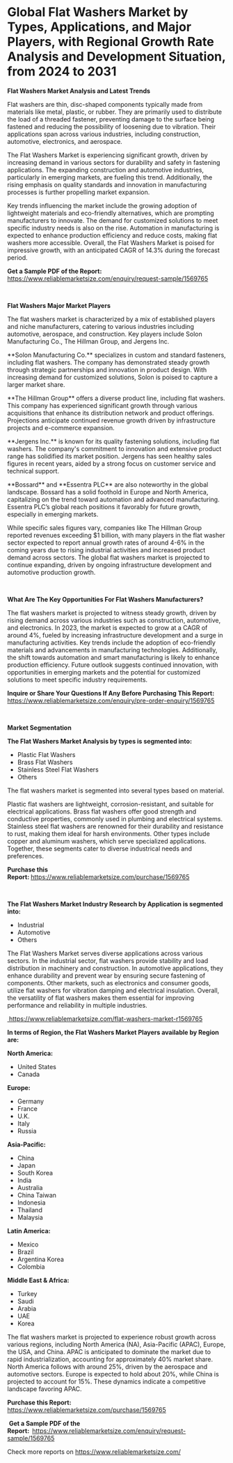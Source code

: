 <p><h1>Global Flat Washers Market by Types, Applications, and Major Players, with Regional Growth Rate Analysis and Development Situation, from 2024 to 2031</h1></p><p><strong>Flat Washers Market Analysis and Latest Trends</strong></p>
<p><p>Flat washers are thin, disc-shaped components typically made from materials like metal, plastic, or rubber. They are primarily used to distribute the load of a threaded fastener, preventing damage to the surface being fastened and reducing the possibility of loosening due to vibration. Their applications span across various industries, including construction, automotive, electronics, and aerospace.</p><p>The Flat Washers Market is experiencing significant growth, driven by increasing demand in various sectors for durability and safety in fastening applications. The expanding construction and automotive industries, particularly in emerging markets, are fueling this trend. Additionally, the rising emphasis on quality standards and innovation in manufacturing processes is further propelling market expansion.</p><p>Key trends influencing the market include the growing adoption of lightweight materials and eco-friendly alternatives, which are prompting manufacturers to innovate. The demand for customized solutions to meet specific industry needs is also on the rise. Automation in manufacturing is expected to enhance production efficiency and reduce costs, making flat washers more accessible. Overall, the Flat Washers Market is poised for impressive growth, with an anticipated CAGR of 14.3% during the forecast period.</p></p>
<p><strong>Get a Sample PDF of the Report:&nbsp;</strong> <a href="https://www.reliablemarketsize.com/enquiry/request-sample/1569765?utm_campaign=1845&utm_medium=2&utm_source=Github&utm_content=ia&utm_term=29122024&utm_id=flat-washers">https://www.reliablemarketsize.com/enquiry/request-sample/1569765</a></p>
<p>&nbsp;</p>
<p><strong>Flat Washers Major Market Players</strong></p>
<p><p>The flat washers market is characterized by a mix of established players and niche manufacturers, catering to various industries including automotive, aerospace, and construction. Key players include Solon Manufacturing Co., The Hillman Group, and Jergens Inc.</p><p>**Solon Manufacturing Co.** specializes in custom and standard fasteners, including flat washers. The company has demonstrated steady growth through strategic partnerships and innovation in product design. With increasing demand for customized solutions, Solon is poised to capture a larger market share.</p><p>**The Hillman Group** offers a diverse product line, including flat washers. This company has experienced significant growth through various acquisitions that enhance its distribution network and product offerings. Projections anticipate continued revenue growth driven by infrastructure projects and e-commerce expansion.</p><p>**Jergens Inc.** is known for its quality fastening solutions, including flat washers. The company's commitment to innovation and extensive product range has solidified its market position. Jergens has seen healthy sales figures in recent years, aided by a strong focus on customer service and technical support.</p><p>**Bossard** and **Essentra PLC** are also noteworthy in the global landscape. Bossard has a solid foothold in Europe and North America, capitalizing on the trend toward automation and advanced manufacturing. Essentra PLC’s global reach positions it favorably for future growth, especially in emerging markets.</p><p>While specific sales figures vary, companies like The Hillman Group reported revenues exceeding $1 billion, with many players in the flat washer sector expected to report annual growth rates of around 4-6% in the coming years due to rising industrial activities and increased product demand across sectors. The global flat washers market is projected to continue expanding, driven by ongoing infrastructure development and automotive production growth.</p></p>
<p>&nbsp;</p>
<p><strong>What Are The Key Opportunities For Flat Washers Manufacturers?</strong></p>
<p><p>The flat washers market is projected to witness steady growth, driven by rising demand across various industries such as construction, automotive, and electronics. In 2023, the market is expected to grow at a CAGR of around 4%, fueled by increasing infrastructure development and a surge in manufacturing activities. Key trends include the adoption of eco-friendly materials and advancements in manufacturing technologies. Additionally, the shift towards automation and smart manufacturing is likely to enhance production efficiency. Future outlook suggests continued innovation, with opportunities in emerging markets and the potential for customized solutions to meet specific industry requirements.</p></p>
<p><strong>Inquire or Share Your Questions If Any Before Purchasing This Report:</strong> <a href="https://www.reliablemarketsize.com/enquiry/pre-order-enquiry/1569765?utm_campaign=1845&utm_medium=2&utm_source=Github&utm_content=ia&utm_term=29122024&utm_id=flat-washers">https://www.reliablemarketsize.com/enquiry/pre-order-enquiry/1569765</a></p>
<p>&nbsp;</p>
<p><strong>Market Segmentation</strong></p>
<p><strong>The Flat Washers Market Analysis by types is segmented into:</strong></p>
<p><ul><li>Plastic Flat Washers</li><li>Brass Flat Washers</li><li>Stainless Steel Flat Washers</li><li>Others</li></ul></p>
<p><p>The flat washers market is segmented into several types based on material. </p><p>Plastic flat washers are lightweight, corrosion-resistant, and suitable for electrical applications. Brass flat washers offer good strength and conductive properties, commonly used in plumbing and electrical systems. Stainless steel flat washers are renowned for their durability and resistance to rust, making them ideal for harsh environments. Other types include copper and aluminum washers, which serve specialized applications. Together, these segments cater to diverse industrical needs and preferences.</p></p>
<p><strong>Purchase this Report:&nbsp;</strong><a href="https://www.reliablemarketsize.com/purchase/1569765?utm_campaign=1845&utm_medium=2&utm_source=Github&utm_content=ia&utm_term=29122024&utm_id=flat-washers">https://www.reliablemarketsize.com/purchase/1569765</a></p>
<p>&nbsp;</p>
<p><strong>The Flat Washers Market Industry Research by Application is segmented into:</strong></p>
<p><ul><li>Industrial</li><li>Automotive</li><li>Others</li></ul></p>
<p><p>The Flat Washers Market serves diverse applications across various sectors. In the industrial sector, flat washers provide stability and load distribution in machinery and construction. In automotive applications, they enhance durability and prevent wear by ensuring secure fastening of components. Other markets, such as electronics and consumer goods, utilize flat washers for vibration damping and electrical insulation. Overall, the versatility of flat washers makes them essential for improving performance and reliability in multiple industries.</p></p>
<p><a href="https://www.reliablemarketsize.com/flat-washers-market-r1569765?utm_campaign=1845&utm_medium=2&utm_source=Github&utm_content=ia&utm_term=29122024&utm_id=flat-washers">&nbsp;https://www.reliablemarketsize.com/flat-washers-market-r1569765</a></p>
<p><strong>In terms of Region, the Flat Washers Market Players available by Region are:</strong></p>
<p>
    <p> <strong> North America: </strong>
        <ul>
            <li>United States</li>
            <li>Canada</li>
        </ul>
        </p> 
    <p> <strong> Europe: </strong>
        <ul>
            <li>Germany</li>
            <li>France</li>
            <li>U.K.</li>
            <li>Italy</li>
            <li>Russia</li>
        </ul>
        </p> 
    <p> <strong> Asia-Pacific: </strong>
        <ul>
            <li>China</li>
            <li>Japan</li>
            <li>South Korea</li>
            <li>India</li>
            <li>Australia</li>
            <li>China Taiwan</li>
            <li>Indonesia</li>
            <li>Thailand</li>
            <li>Malaysia</li>
        </ul>
        </p> 
    <p> <strong> Latin America: </strong>
        <ul>
            <li>Mexico</li>
            <li>Brazil</li>
            <li>Argentina Korea</li>
            <li>Colombia</li>
        </ul>
        </p> 
    <p> <strong> Middle East & Africa: </strong>
        <ul>
            <li>Turkey</li>
            <li>Saudi</li>
            <li>Arabia</li>
            <li>UAE</li>
            <li>Korea</li>
        </ul>
    </p>
    </p>
<p><p>The flat washers market is projected to experience robust growth across various regions, including North America (NA), Asia-Pacific (APAC), Europe, the USA, and China. APAC is anticipated to dominate the market due to rapid industrialization, accounting for approximately 40% market share. North America follows with around 25%, driven by the aerospace and automotive sectors. Europe is expected to hold about 20%, while China is projected to account for 15%. These dynamics indicate a competitive landscape favoring APAC.</p></p>
<p><strong>Purchase this Report: </strong><a href="https://www.reliablemarketsize.com/purchase/1569765?utm_campaign=1845&utm_medium=2&utm_source=Github&utm_content=ia&utm_term=29122024&utm_id=flat-washers">https://www.reliablemarketsize.com/purchase/1569765</a></p>
<p>&nbsp;<strong>Get a Sample PDF of the Report:&nbsp;&nbsp;</strong><a href="https://www.reliablemarketsize.com/enquiry/request-sample/1569765?utm_campaign=1845&utm_medium=2&utm_source=Github&utm_content=ia&utm_term=29122024&utm_id=flat-washers">https://www.reliablemarketsize.com/enquiry/request-sample/1569765</a></p>
<p><strong></strong></p>
<p>Check more reports on <a href="https://www.reliablemarketsize.com/?utm_campaign=1845&utm_medium=2&utm_source=Github&utm_content=ia&utm_term=29122024&utm_id=flat-washers">https://www.reliablemarketsize.com/</a></p>